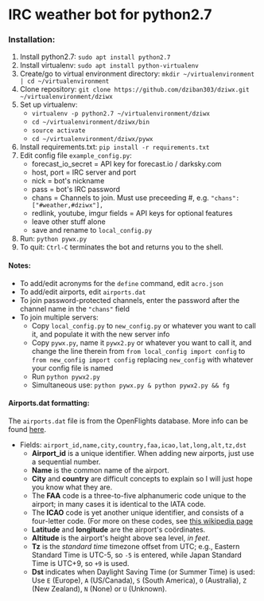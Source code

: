 # IRC weather bot for python2.7

### Installation:

1. Install python2.7: `sudo apt install python2.7`
1. Install virtualenv: `sudo apt install python-virtualenv`
1. Create/go to virtual environment directory: `mkdir ~/virtualenvironment | cd ~/virtualenvironment`
1. Clone repository: `git clone https://github.com/dziban303/dziwx.git ~/virtualenvironment/dziwx`
1. Set up virtualenv: 
   * `virtualenv -p python2.7 ~/virtualenvironment/dziwx`
   * `cd ~/virtualenvironment/dziwx/bin`
   * `source activate`
   * `cd ~/virtualenvironment/dziwx/pywx`
1. Install requirements.txt: `pip install -r requirements.txt`
1. Edit config file `example_config.py`:
   - forecast_io_secret = API key for forecast.io / darksky.com
   - host, port = IRC server and port
   - nick = bot's nickname
   - pass = bot's IRC password
   - chans = Channels to join. Must use preceeding #, e.g. `"chans": ["#weather,#dziwx"],`
   - redlink, youtube, imgur fields = API keys for optional features
   - leave other stuff alone
   - save and rename to `local_config.py`
1. Run: `python pywx.py`
1. To quit: `Ctrl-C` terminates the bot and returns you to the shell.

#### Notes: 
 - To add/edit acronyms for the `define` command, edit `acro.json`
 - To add/edit airports, edit `airports.dat`
 - To join password-protected channels, enter the password after the channel name in the `"chans"` field
 - To join multiple servers:
   - Copy `local_config.py` to `new_config.py` or whatever you want to call it, and populate it with the new server info
   - Copy `pywx.py`, name it `pywx2.py` or whatever you want to call it, and change the line therein from `from local_config import config` to `from new_config import config` replacing `new_config` with whatever your config file is named
   - Run `python pywx2.py`
   - Simultaneous use: `python pywx.py & python pywx2.py && fg`

#### Airports.dat formatting:
 The `airports.dat` file is from the OpenFlights database. More info can be found [here](https://openflights.org/data.html).
 - Fields: `airport_id,name,city,country,faa,icao,lat,long,alt,tz,dst`
   - **Airport_id** is a unique identifier. When adding new airports, just use a sequential number.
   - **Name** is the common name of the airport.  
   - **City** and **country** are difficult concepts to explain so I will just hope you know what they are.  
   - The **FAA** code is a three-to-five alphanumeric code unique to the airport; in many cases it is identical to the IATA code.  
   - The **ICAO** code is yet another unique identifier, and consists of a four-letter code. (For more on these codes, see [this wikipedia page](https://en.wikipedia.org/wiki/Location_identifier) 
   - **Latitude** and **longitude** are the airport's coördinates.  
   - **Altitude** is the airport's height above sea level, *in feet*. 
   - **Tz** is the *standard time* timezone offset from UTC; e.g., Eastern Standard Time is UTC-5, so `-5` is entered, while Japan Standard Time is UTC+9, so `+9` is used.
   - **Dst** indicates when Daylight Saving Time (or Summer Time) is used: Use `E` (Europe), `A` (US/Canada), `S` (South America), `O` (Australia), `Z` (New Zealand), `N` (None) or `U` (Unknown).
